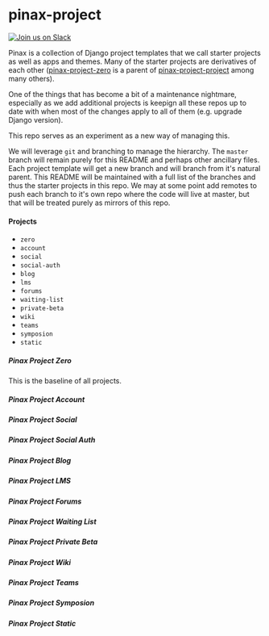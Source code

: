 # pinax-project

[![Join us on Slack](http://slack.pinaxproject.com/badge.svg)](http://slack.pinaxproject.com/)

Pinax is a collection of Django project templates that we call starter projects
as well as apps and themes. Many of the starter projects are derivatives of each
other ([pinax-project-zero](http://github.com/pinax/pinax-project-zero) is a
parent of [pinax-project-project](http://github.com/pinax/pinax-project-project)
among many others).

One of the things that has become a bit of a maintenance nightmare, especially
as we add additional projects is keepign all these repos up to date with when
most of the changes apply to all of them (e.g. upgrade Django version).

This repo serves as an experiment as a new way of managing this.

We will leverage `git` and branching to manage the hierarchy.  The `master`
branch will remain purely for this README and perhaps other ancillary files.
Each project template will get a new branch and will branch from it's natural
parent. This README will be maintained with a full list of the branches and
thus the starter projects in this repo. We may at some point add remotes to
push each branch to it's own repo where the code will live at master, but that
will be treated purely as mirrors of this repo.

#### Projects

* `zero`
* `account`
* `social`
* `social-auth`
* `blog`
* `lms`
* `forums`
* `waiting-list`
* `private-beta`
* `wiki`
* `teams`
* `symposion`
* `static`


##### Pinax Project Zero

This is the baseline of all projects.


##### Pinax Project Account


##### Pinax Project Social


##### Pinax Project Social Auth


##### Pinax Project Blog


##### Pinax Project LMS


##### Pinax Project Forums


##### Pinax Project Waiting List


##### Pinax Project Private Beta


##### Pinax Project Wiki


##### Pinax Project Teams


##### Pinax Project Symposion


##### Pinax Project Static
